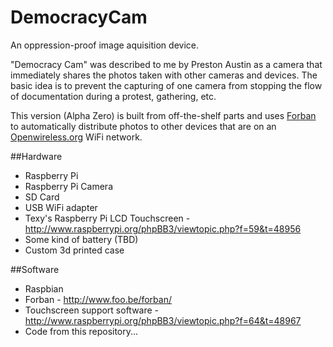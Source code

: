 DemocracyCam
============

An oppression-proof image aquisition device.


"Democracy Cam" was described to me by Preston Austin as a camera that immediately shares the photos taken with other cameras and devices.  The basic idea is to prevent the capturing of one camera from stopping the flow of documentation during a protest, gathering, etc.

This version (Alpha Zero) is built from off-the-shelf parts and uses [Forban](https://github.com/adulau/Forban) to automatically distribute photos to other devices that are on an [Openwireless.org](http://www.openwireless.org) WiFi network.

##Hardware

   * Raspberry Pi
   * Raspberry Pi Camera
   * SD Card
   * USB WiFi adapter
   * Texy's Raspberry Pi LCD Touchscreen - http://www.raspberrypi.org/phpBB3/viewtopic.php?f=59&t=48956
   * Some kind of battery (TBD)
   * Custom 3d printed case



##Software

   * Raspbian
   * Forban - http://www.foo.be/forban/
   * Touchscreen support software - http://www.raspberrypi.org/phpBB3/viewtopic.php?f=64&t=48967
   * Code from this repository...
